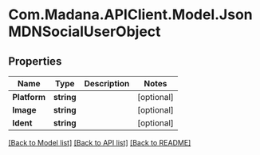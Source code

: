 
# Com.Madana.APIClient.Model.JsonMDNSocialUserObject

## Properties

Name | Type | Description | Notes
------------ | ------------- | ------------- | -------------
**Platform** | **string** |  | [optional] 
**Image** | **string** |  | [optional] 
**Ident** | **string** |  | [optional] 

[[Back to Model list]](../README.md#documentation-for-models)
[[Back to API list]](../README.md#documentation-for-api-endpoints)
[[Back to README]](../README.md)

